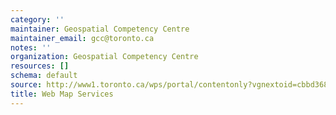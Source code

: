```yaml
---
category: ''
maintainer: Geospatial Competency Centre
maintainer_email: gcc@toronto.ca
notes: ''
organization: Geospatial Competency Centre
resources: []
schema: default
source: http://www1.toronto.ca/wps/portal/contentonly?vgnextoid=cbbd36899e02b210VgnVCM1000003dd60f89RCRD&vgnextchannel=1a66e03bb8d1e310VgnVCM10000071d60f89RCRD
title: Web Map Services
---
```

